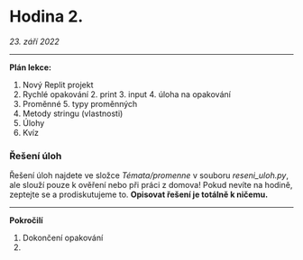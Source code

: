 # Hodina 2.
_23. září 2022_

------- 

**Plán lekce:**
1. Nový Replit projekt 
1. Rychlé opakování 
   2. print
   3. input
   4. úloha na opakování
4. Proměnné
   5. typy proměnných
6. Metody stringu (vlastnosti)
7. Úlohy
8. Kvíz

### Řešení úloh
Řešení úloh najdete ve složce _Témata/promenne_ v souboru _reseni_uloh.py_, ale slouží pouze k ověření nebo při práci z domova!
Pokud nevíte na hodině, zeptejte se a prodiskutujeme to. **Opisovat řešení je totálně k ničemu.**

------

**Pokročilí**
1. Dokončení opakování
2. 
